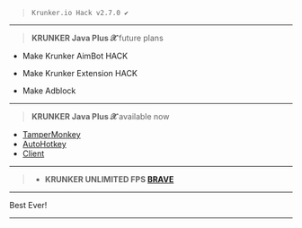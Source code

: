>`Krunker.io Hack v2.7.0 ✔️`
__________________________________
>**KRUNKER Java Plus 𝓧** future plans
- Make Krunker AimBot HACK 

- Make Krunker Extension HACK

- Make Adblock
__________________________________
>**KRUNKER Java Plus 𝓧** available now
- [TamperMonkey]()
- [AutoHotkey](https://github.com/Krunker-Java-plus-X-777/Krunker-Java-Plus-X-777/tree/master/Krunker%20Hack%20(Autohotkey%20:%20Cilent))
- [Client](https://github.com/Krunker-Java-plus-X-777/Krunker-Java-Plus-X-777/tree/master/Krunker%20Hack%20(Cilent))
__________________________________
>- **KRUNKER UNLIMITED FPS [BRAVE]()** 
__________________________________
Best Ever!
__________________________________
